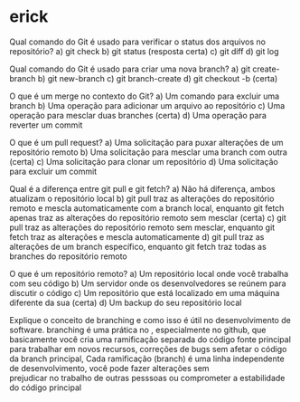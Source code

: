 # erick

Qual comando do Git é usado para verificar o status dos arquivos no repositório?
a) git check
b) git status (resposta certa)
c) git diff
d) git log

Qual comando do Git é usado para criar uma nova branch?
a) git create-branch
b) git new-branch
c) git branch-create
d) git checkout -b (certa)  

O que é um merge no contexto do Git?
a) Um comando para excluir uma branch
b) Uma operação para adicionar um arquivo ao repositório
c) Uma operação para mesclar duas branches (certa)
d) Uma operação para reverter um commit

O que é um pull request?
a) Uma solicitação para puxar alterações de um repositório remoto
b) Uma solicitação para mesclar uma branch com outra (certa)
c) Uma solicitação para clonar um repositório
d) Uma solicitação para excluir um commit

Qual é a diferença entre git pull e git fetch?
a) Não há diferença, ambos atualizam o repositório local
b) git pull traz as alterações do repositório remoto e mescla automaticamente com a branch local, enquanto git fetch apenas traz as alterações do repositório remoto sem mesclar (certa)
c) git pull traz as alterações do repositório remoto sem mesclar, enquanto git fetch traz as alterações e mescla automaticamente
d) git pull traz as alterações de um branch específico, enquanto git fetch traz todas as branches do repositório remoto

O que é um repositório remoto?
a) Um repositório local onde você trabalha com seu código
b) Um servidor onde os desenvolvedores se reúnem para discutir o código
c) Um repositório que está localizado em uma máquina diferente da sua (certa)
d) Um backup do seu repositório local


Explique o conceito de branching e como isso é útil no desenvolvimento de software.
branching é uma prática no , especialmente no github, que basicamente você cria uma ramificação separada do código fonte principal para trabalhar em novos recursos, correções de bugs sem afetar o código da branch principal, Cada ramificação (branch) é uma linha independente de desenvolvimento, você pode fazer alterações sem  
 prejudicar no trabalho de outras pesssoas ou comprometer a estabilidade do código principal
